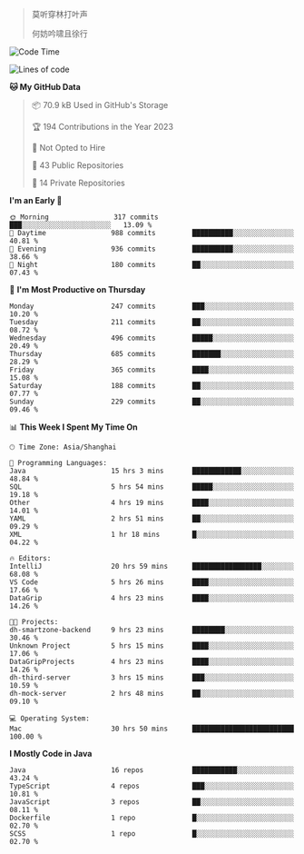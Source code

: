 > 莫听穿林打叶声
> 
> 何妨吟啸且徐行

<!-- ![Github Stats](https://github-readme-stats.vercel.app/api?username=catch6&count_private=true&show_icons=true&theme=gruvbox) -->

<!-- ![Top Langs](https://github-readme-stats.vercel.app/api/top-langs/?username=catch6&layout=compact) -->

<!--START_SECTION:waka-->
![Code Time](http://img.shields.io/badge/Code%20Time-206%20hrs%2047%20mins-blue)

![Lines of code](https://img.shields.io/badge/From%20Hello%20World%20I%27ve%20Written-9.3%20million%20lines%20of%20code-blue)

**🐱 My GitHub Data** 

> 📦 70.9 kB Used in GitHub's Storage 
 > 
> 🏆 194 Contributions in the Year 2023
 > 
> 🚫 Not Opted to Hire
 > 
> 📜 43 Public Repositories 
 > 
> 🔑 14 Private Repositories 
 > 
**I'm an Early 🐤** 

```text
🌞 Morning                317 commits         ███░░░░░░░░░░░░░░░░░░░░░░   13.09 % 
🌆 Daytime                988 commits         ██████████░░░░░░░░░░░░░░░   40.81 % 
🌃 Evening                936 commits         ██████████░░░░░░░░░░░░░░░   38.66 % 
🌙 Night                  180 commits         ██░░░░░░░░░░░░░░░░░░░░░░░   07.43 % 
```
📅 **I'm Most Productive on Thursday** 

```text
Monday                   247 commits         ███░░░░░░░░░░░░░░░░░░░░░░   10.20 % 
Tuesday                  211 commits         ██░░░░░░░░░░░░░░░░░░░░░░░   08.72 % 
Wednesday                496 commits         █████░░░░░░░░░░░░░░░░░░░░   20.49 % 
Thursday                 685 commits         ███████░░░░░░░░░░░░░░░░░░   28.29 % 
Friday                   365 commits         ████░░░░░░░░░░░░░░░░░░░░░   15.08 % 
Saturday                 188 commits         ██░░░░░░░░░░░░░░░░░░░░░░░   07.77 % 
Sunday                   229 commits         ██░░░░░░░░░░░░░░░░░░░░░░░   09.46 % 
```


📊 **This Week I Spent My Time On** 

```text
🕑︎ Time Zone: Asia/Shanghai

💬 Programming Languages: 
Java                     15 hrs 3 mins       ████████████░░░░░░░░░░░░░   48.84 % 
SQL                      5 hrs 54 mins       █████░░░░░░░░░░░░░░░░░░░░   19.18 % 
Other                    4 hrs 19 mins       ████░░░░░░░░░░░░░░░░░░░░░   14.01 % 
YAML                     2 hrs 51 mins       ██░░░░░░░░░░░░░░░░░░░░░░░   09.29 % 
XML                      1 hr 18 mins        █░░░░░░░░░░░░░░░░░░░░░░░░   04.22 % 

🔥 Editors: 
IntelliJ                 20 hrs 59 mins      █████████████████░░░░░░░░   68.08 % 
VS Code                  5 hrs 26 mins       ████░░░░░░░░░░░░░░░░░░░░░   17.66 % 
DataGrip                 4 hrs 23 mins       ████░░░░░░░░░░░░░░░░░░░░░   14.26 % 

🐱‍💻 Projects: 
dh-smartzone-backend     9 hrs 23 mins       ████████░░░░░░░░░░░░░░░░░   30.46 % 
Unknown Project          5 hrs 15 mins       ████░░░░░░░░░░░░░░░░░░░░░   17.06 % 
DataGripProjects         4 hrs 23 mins       ████░░░░░░░░░░░░░░░░░░░░░   14.26 % 
dh-third-server          3 hrs 15 mins       ███░░░░░░░░░░░░░░░░░░░░░░   10.59 % 
dh-mock-server           2 hrs 48 mins       ██░░░░░░░░░░░░░░░░░░░░░░░   09.10 % 

💻 Operating System: 
Mac                      30 hrs 50 mins      █████████████████████████   100.00 % 
```

**I Mostly Code in Java** 

```text
Java                     16 repos            ███████████░░░░░░░░░░░░░░   43.24 % 
TypeScript               4 repos             ███░░░░░░░░░░░░░░░░░░░░░░   10.81 % 
JavaScript               3 repos             ██░░░░░░░░░░░░░░░░░░░░░░░   08.11 % 
Dockerfile               1 repo              █░░░░░░░░░░░░░░░░░░░░░░░░   02.70 % 
SCSS                     1 repo              █░░░░░░░░░░░░░░░░░░░░░░░░   02.70 % 
```




<!--END_SECTION:waka-->
